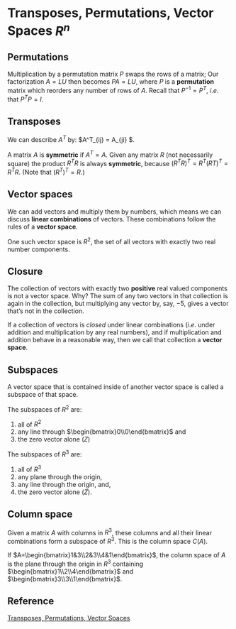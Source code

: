 # Transposes, Permutations, Vector Spaces $R^n$



## Permutations

Multiplication by a permutation matrix $P$ swaps the rows of a matrix; Our factorization $A = LU$ then becomes $PA = LU$, where $P$ is a **permutation** matrix which reorders any number of rows of $A$. Recall that $P^{−1} = P^{T}$, $i.e$. that $P^TP = I$. 



## Transposes 

We can describe $A^T$ by: $A^T_{ij}  = A_{ji} $.

A matrix $A$ is **symmetric** if $A^T = A$. Given any matrix $R$ (not necessarily square) the product $R^TR$ is always **symmetric**, because $(R^TR)^T = R^T(RT)^T = R^TR$. (Note that $(R^T)^T = R$.) 

## Vector spaces 

We can add vectors and multiply them by numbers, which means we can discuss **linear combinations** of vectors. These combinations follow the rules of a **vector space**. 

One such vector space is $R^2$, the set of all vectors with exactly two real number components. 



## Closure 

The collection of vectors with exactly two **positive** real valued components is not a vector space. Why? The sum of any two vectors in that collection is again in the collection, but multiplying any vector by, say, −5, gives a vector that’s not in the collection. 



If a collection of vectors is *closed* under linear combinations ($i.e.$ under addition and multiplication by any real numbers), and if multiplication and addition behave in a reasonable way, then we call that collection a **vector space**. 

## Subspaces 

A vector space that is contained inside of another vector space is called a subspace of that space. 

The subspaces of $R^2$ are: 

1. all of $R^2$
2. any line through $\begin{bmatrix}0\\0\end{bmatrix}$ and
3. the zero vector alone $(Z)$

The subspaces of $R^3$ are: 

1. all of $R^3$
2. any plane through the origin,
3. any line through the origin, and,
4. the zero vector alone $(Z)$.

## Column space 

Given a matrix $A$ with columns in $R^3$, these columns and all their linear combinations form a subspace of $R^3$. This is the column space $C(A)$. 

If $A=\begin{bmatrix}1&3\\2&3\\4&1\end{bmatrix}$, the column space of $A$ is the plane through the origin in $R^3$ containing  $\begin{bmatrix}1\\2\\4\end{bmatrix}$ and $\begin{bmatrix}3\\3\\1\end{bmatrix}$.

## Reference 

[Transposes, Permutations, Vector Spaces](https://ocw.mit.edu/courses/mathematics/18-06sc-linear-algebra-fall-2011/ax-b-and-the-four-subspaces/transposes-permutations-vector-spaces/MIT18_06SCF11_Ses1.5sum.pdf )